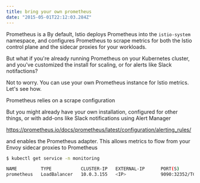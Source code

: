 ```yaml
---
title: bring your own prometheus
date: "2015-05-01T22:12:03.284Z"
---
```


Prometheus is a
By default, Istio deploys Prometheus into the `istio-system` namespace, and configures Prometheus to scrape metrics for both the Istio control plane and the sidecar proxies for your workloads.

But what if you're already running Prometheus on your Kubernetes cluster, and you've customized the install for scaling, or for alerts like Slack notifactions?

Not to worry. You can use your own Prometheus instance for Istio metrics. Let's see how.

Prometheus relies on a scrape configuration


But you might already have your own installation, configured for other things, or with add-ons like Slack notifications using Alert Manager

https://prometheus.io/docs/prometheus/latest/configuration/alerting_rules/



and enables the Prometheus adapter. This allows metrics to flow from your Envoy sidecar proxies to Prometheus






```bash
$ kubectl get service -n monitoring

NAME         TYPE           CLUSTER-IP   EXTERNAL-IP      PORT(S)          AGE
prometheus   LoadBalancer   10.0.3.155   <IP>             9090:32352/TCP   21m
```

